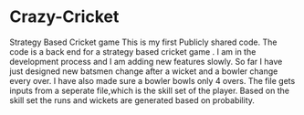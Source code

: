 # Crazy-Cricket
Strategy Based Cricket game
This is my first Publicly shared code.
The code is a back end for a strategy based cricket game .
I am in the development process and I am adding new features slowly.
So far I have just designed new batsmen change after a wicket and a bowler change every over.
I have also made sure a bowler bowls only 4 overs.
The file gets inputs from a seperate file,which is the skill set of the player.
Based on the skill set the runs and wickets are generated based on probability.
